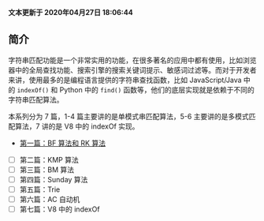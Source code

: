 **文本更新于 2020年04月27日 18:06:44**
## 简介
字符串匹配功能是一个非常实用的功能，在很多著名的应用中都有使用，比如浏览器中的全局查找功能、搜索引擎的搜索关键词提示、敏感词过滤等。而对于开发者来讲，使用最多的是编程语言提供的字符串查找函数，比如 JavaScript/Java 中的 `indexOf()` 和 Python 中的 `find()` 函数等，他们的底层实现就是依赖于不同的字符串匹配算法。

本系列分为 7 篇，1-4 篇主要讲的是单模式串匹配算法，5-6 主要讲的是多模式匹配算法，7 讲的是 V8 中的 indexOf 实现。

- [第一篇：BF 算法和 RK 算法](../algorithms/theory/string/string-matching-series/bf-and-rk.md)
- [ ] 第二篇：KMP 算法
- [ ] 第三篇：BM 算法
- [ ] 第四篇：Sunday 算法
- [ ] 第五篇：Trie
- [ ] 第六篇：AC 自动机
- [ ] 第七篇：V8 中的 indexOf
